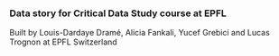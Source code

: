 ### Data story for Critical Data Study course at EPFL
Built by Louis-Dardaye Dramé, Alicia Fankali, Yucef Grebici and Lucas Trognon at EPFL Switzerland
